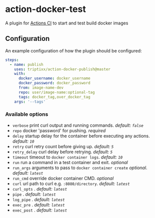 # action-docker-test
A plugin for [Actions CI](https://github.com/features/actions) to start and test build docker images

## Configuration

An example configuration of how the plugin should be configured:
```yaml
steps:
  - name: publish
    uses: triptixx/action-docker-publish@master
    with:
      docker_username: docker_username
      docker_password: docker_password
      from: image-name-dev
      repo: user/image-name:optional-tag
      tags: docker_tag,over_docker_tag
    args: '--tags'
```

### Available options
- `verbose`        print curl output and running commands. _default: `false`_
- `repo`           docker 'password' for pushing. _required_
- `delay`          startup delay for the container before executing any actions. _default: `10`_
- `retry`          curl retry count before giving up. _default: `5`_
- `retry_delay`    curl delay before retrying. _default: `5`_
- `timeout`        timeout to `docker container logs`. _default: `10`_
- `run`            run a command in a test container and exit. _optional_
- `run_args`       arguments to pass to `docker container create` _optional_. _default: `latest`_
- `run_cmd`        override docker container CMD. _optional_
- `curl`           url path to curl e.g. `:8080/directory`. _default: `latest`_
- `curl_opts`      . _default: `latest`_
- `pipe`           . _default: `latest`_
- `log_pipe`       . _default: `latest`_
- `exec_pre`       . _default: `latest`_
- `exec_post`      . _default: `latest`_
